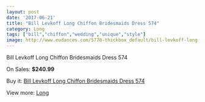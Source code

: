 ```yaml
---
layout: post
date: '2017-06-21'
title: "Bill Levkoff Long Chiffon Bridesmaids Dress 574"
category: Long
tags: ["bill","chiffon","wedding","unique","style"]
image: http://www.eudances.com/5778-thickbox_default/bill-levkoff-long-chiffon-bridesmaids-dress-574.jpg
---
```

Bill Levkoff Long Chiffon Bridesmaids Dress 574

On Sales: **$240.99**
<a href="https://www.eudances.com/en/long/2019-bill-levkoff-long-chiffon-bridesmaids-dress-574.html"><amp-img layout="responsive" width="600" height="600" src="//www.eudances.com/5778-thickbox_default/bill-levkoff-long-chiffon-bridesmaids-dress-574.jpg" alt="Bill Levkoff Long Chiffon Bridesmaids Dress 574 0" /></a>

Buy it: [Bill Levkoff Long Chiffon Bridesmaids Dress 574](https://www.eudances.com/en/long/2019-bill-levkoff-long-chiffon-bridesmaids-dress-574.html "Bill Levkoff Long Chiffon Bridesmaids Dress 574")

View more: [Long](https://www.eudances.com/en/21-long "Long")